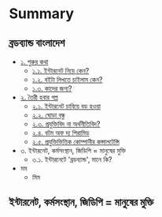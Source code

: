 # Summary

## ব্রডব্যান্ড বাংলাদেশ

* [১. শুরুর কথা](README.md)
  * [১.১. ইন্টারনেট নিয়ে কেন?](Front-Matters/Why-Internet.md)
  * [১.২. বইটা লিখতে চাইলাম কেন?](Front-Matters/Why-this-book.md)
  * [১.৩. কাদের জন্য?](Front-Matters/Target_audience.md)
* [২. তৈরী হবার গল্প](Start/README.md)
  * [২.১. ইন্টারনেট চাবিয়ে বড় হওয়া](Start/growing-up.md)
  * [২.২. ঘোড়া বন্ধু](Start/friend.md)
  * [২.৩. প্রযুক্তিবিদ না অর্থনীতিবিদ?](Start/tech-economist.md)
  * [২.৪. বটম অফ দ্য পিরামিড](Start/bottom-of-pyramid.md)
  * [২.৫. প্রযুক্তিভিত্তিক কোম্পানীর কন্সালটেন্সি](Start/consult.md)
* ৩. ইন্টারনেট, কর্মসংস্থান, জিডিপি = মানুষের মুক্তি
  * ৩.১. ইন্টারনেটে 'ব্রডব্যান্ড', মানে কি?
* মম
  * মিম

## ইন্টারনেট, কর্মসংস্থান, জিডিপি = মানুষের মুক্তি

